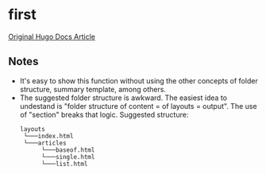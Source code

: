 # first

[Original Hugo Docs Article](https://gohugo.io/functions/first/)

## Notes

* It's easy to show this function without using the other concepts of folder structure, summary template, among others.
* The suggested folder structure is awkward. The easiest idea to undestand is "folder structure of content = of layouts = output". The use of "section" breaks that logic. 
Suggested structure: 
    ```
    layouts
     └───index.html
     └───articles
          └───baseof.html
          └───single.html
          └───list.html
    ```